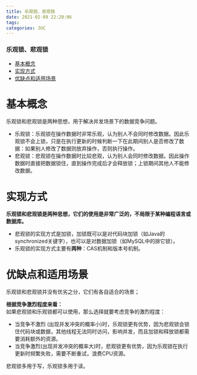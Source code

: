 ```yaml
---
title: 乐观锁、悲观锁
date: 2021-02-09 22:29:06
tags: 
categories: JUC
---
```


<!--more-->

### 乐观锁、悲观锁

- [基本概念](#_2)
- [实现方式](#_8)
- [优缺点和适用场景](#_15)

# 基本概念

乐观锁和悲观锁是两种思想，用于解决并发场景下的数据竞争问题。

- 乐观锁：乐观锁在操作数据时非常乐观，认为别人不会同时修改数据。因此乐观锁不会上锁，只是在执行更新的时候判断一下在此期间别人是否修改了数据：如果别人修改了数据则放弃操作，否则执行操作。
- 悲观锁：悲观锁在操作数据时比较悲观，认为别人会同时修改数据。因此操作数据时直接把数据锁住，直到操作完成后才会释放锁；上锁期间其他人不能修改数据。

# 实现方式

**乐观锁和悲观锁是两种思想，它们的使用是非常广泛的，不局限于某种编程语言或数据库。**

- 悲观锁的实现方式是加锁，加锁既可以是对代码块加锁（如Java的synchronized关键字），也可以是对数据加锁（如MySQL中的排它锁）。
- 乐观锁的实现方式主要有**两种**：CAS机制和版本号机制。

# 优缺点和适用场景

乐观锁和悲观锁并没有优劣之分，它们有各自适合的场景；

**根据竞争激烈程度来看：**  
如果悲观锁和乐观锁都可以使用，那么选择就要考虑竞争的激烈程度：

- 当竞争不激烈 \(出现并发冲突的概率小\)时，乐观锁更有优势，因为悲观锁会锁住代码块或数据，其他线程无法同时访问，影响并发，而且加锁和释放锁都需要消耗额外的资源。
- 当竞争激烈\(出现并发冲突的概率大\)时，悲观锁更有优势，因为乐观锁在执行更新时频繁失败，需要不断重试，浪费CPU资源。

悲观锁多用于写，乐观锁多用于读。